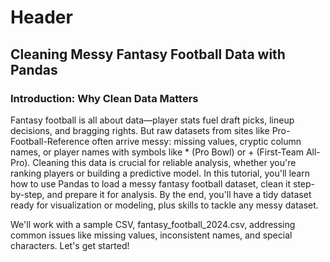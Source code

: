 # Header

## Cleaning Messy Fantasy Football Data with Pandas

### Introduction: Why Clean Data Matters

Fantasy football is all about data—player stats fuel draft picks, lineup decisions, and bragging rights. But raw datasets from sites like Pro-Football-Reference often arrive messy: missing values, cryptic column names, or player names with symbols like * (Pro Bowl) or + (First-Team All-Pro). Cleaning this data is crucial for reliable analysis, whether you're ranking players or building a predictive model. In this tutorial, you'll learn how to use Pandas to load a messy fantasy football dataset, clean it step-by-step, and prepare it for analysis. By the end, you'll have a tidy dataset ready for visualization or modeling, plus skills to tackle any messy dataset.

We'll work with a sample CSV, fantasy_football_2024.csv, addressing common issues like missing values, inconsistent names, and special characters. Let's get started!
